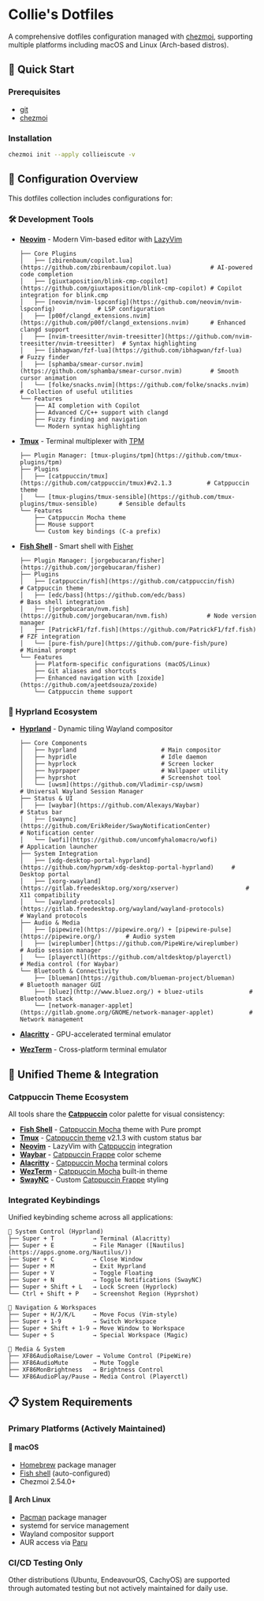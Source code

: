 # Collie's Dotfiles

A comprehensive dotfiles configuration managed with [chezmoi](https://github.com/twpayne/chezmoi), supporting multiple platforms including macOS and Linux (Arch-based distros).

## 🚀 Quick Start

### Prerequisites
- [git](https://github.com/git/git)
- [chezmoi](https://github.com/twpayne/chezmoi)

### Installation
```bash
chezmoi init --apply collieiscute -v
```

## 📁 Configuration Overview

This dotfiles collection includes configurations for:

### 🛠️ Development Tools
- **[Neovim](https://github.com/neovim/neovim)** - Modern Vim-based editor with [LazyVim](https://github.com/LazyVim/LazyVim)
  ```
  ├── Core Plugins
  │   ├── [zbirenbaum/copilot.lua](https://github.com/zbirenbaum/copilot.lua)           # AI-powered code completion
  │   ├── [giuxtaposition/blink-cmp-copilot](https://github.com/giuxtaposition/blink-cmp-copilot) # Copilot integration for blink.cmp
  │   ├── [neovim/nvim-lspconfig](https://github.com/neovim/nvim-lspconfig)            # LSP configuration
  │   ├── [p00f/clangd_extensions.nvim](https://github.com/p00f/clangd_extensions.nvim)      # Enhanced clangd support
  │   ├── [nvim-treesitter/nvim-treesitter](https://github.com/nvim-treesitter/nvim-treesitter)  # Syntax highlighting
  │   ├── [ibhagwan/fzf-lua](https://github.com/ibhagwan/fzf-lua)                 # Fuzzy finder
  │   ├── [sphamba/smear-cursor.nvim](https://github.com/sphamba/smear-cursor.nvim)        # Smooth cursor animation
  │   └── [folke/snacks.nvim](https://github.com/folke/snacks.nvim)                # Collection of useful utilities
  └── Features
      ├── AI completion with Copilot
      ├── Advanced C/C++ support with clangd
      ├── Fuzzy finding and navigation
      └── Modern syntax highlighting
  ```

- **[Tmux](https://github.com/tmux/tmux)** - Terminal multiplexer with [TPM](https://github.com/tmux-plugins/tpm)
  ```
  ├── Plugin Manager: [tmux-plugins/tpm](https://github.com/tmux-plugins/tpm)
  ├── Plugins
  │   ├── [catppuccin/tmux](https://github.com/catppuccin/tmux)#v2.1.3          # Catppuccin theme
  │   └── [tmux-plugins/tmux-sensible](https://github.com/tmux-plugins/tmux-sensible)      # Sensible defaults
  └── Features
      ├── Catppuccin Mocha theme
      ├── Mouse support
      └── Custom key bindings (C-a prefix)
  ```

- **[Fish Shell](https://fishshell.com/)** - Smart shell with [Fisher](https://github.com/jorgebucaran/fisher)
  ```
  ├── Plugin Manager: [jorgebucaran/fisher](https://github.com/jorgebucaran/fisher)
  ├── Plugins
  │   ├── [catppuccin/fish](https://github.com/catppuccin/fish)                  # Catppuccin theme
  │   ├── [edc/bass](https://github.com/edc/bass)                         # Bass shell integration
  │   ├── [jorgebucaran/nvm.fish](https://github.com/jorgebucaran/nvm.fish)           # Node version manager
  │   ├── [PatrickF1/fzf.fish](https://github.com/PatrickF1/fzf.fish)              # FZF integration
  │   └── [pure-fish/pure](https://github.com/pure-fish/pure)                   # Minimal prompt
  └── Features
      ├── Platform-specific configurations (macOS/Linux)
      ├── Git aliases and shortcuts
      ├── Enhanced navigation with [zoxide](https://github.com/ajeetdsouza/zoxide)
      └── Catppuccin theme support
  ```

### 🚀 Hyprland Ecosystem
- **[Hyprland](https://hyprland.org/)** - Dynamic tiling Wayland compositor
  ```
  ├── Core Components
  │   ├── hyprland                        # Main compositor
  │   ├── hypridle                        # Idle daemon
  │   ├── hyprlock                        # Screen locker
  │   ├── hyprpaper                       # Wallpaper utility
  │   ├── hyprshot                        # Screenshot tool
  │   └── [uwsm](https://github.com/Vladimir-csp/uwsm)                            # Universal Wayland Session Manager
  ├── Status & UI
  │   ├── [waybar](https://github.com/Alexays/Waybar)                          # Status bar
  │   ├── [swaync](https://github.com/ErikReider/SwayNotificationCenter)                          # Notification center
  │   └── [wofi](https://github.com/uncomfyhalomacro/wofi)                            # Application launcher
  ├── System Integration
  │   ├── [xdg-desktop-portal-hyprland](https://github.com/hyprwm/xdg-desktop-portal-hyprland)     # Desktop portal
  │   ├── [xorg-xwayland](https://gitlab.freedesktop.org/xorg/xserver)                   # X11 compatibility
  │   └── [wayland-protocols](https://gitlab.freedesktop.org/wayland/wayland-protocols)               # Wayland protocols
  ├── Audio & Media
  │   ├── [pipewire](https://pipewire.org/) + [pipewire-pulse](https://pipewire.org/)       # Audio system
  │   ├── [wireplumber](https://github.com/PipeWire/wireplumber)                     # Audio session manager
  │   └── [playerctl](https://github.com/altdesktop/playerctl)                       # Media control (for Waybar)
  └── Bluetooth & Connectivity
      ├── [blueman](https://github.com/blueman-project/blueman)                         # Bluetooth manager GUI
      ├── [bluez](http://www.bluez.org/) + bluez-utils             # Bluetooth stack
      └── [network-manager-applet](https://gitlab.gnome.org/GNOME/network-manager-applet)          # Network management
  ```

- **[Alacritty](https://github.com/alacritty/alacritty)** - GPU-accelerated terminal emulator
- **[WezTerm](https://wezfurlong.org/wezterm/)** - Cross-platform terminal emulator

## 🎨 Unified Theme & Integration

### Catppuccin Theme Ecosystem
All tools share the **[Catppuccin](https://catppuccin.com/)** color palette for visual consistency:
- **[Fish Shell](https://fishshell.com/)** - [Catppuccin Mocha](https://github.com/catppuccin/fish) theme with Pure prompt
- **[Tmux](https://github.com/tmux/tmux)** - [Catppuccin theme](https://github.com/catppuccin/tmux) v2.1.3 with custom status bar
- **[Neovim](https://github.com/neovim/neovim)** - LazyVim with [Catppuccin](https://github.com/catppuccin/nvim) integration
- **[Waybar](https://github.com/Alexays/Waybar)** - [Catppuccin Frappe](https://github.com/catppuccin/waybar) color scheme
- **[Alacritty](https://github.com/alacritty/alacritty)** - [Catppuccin Mocha](https://github.com/catppuccin/alacritty) terminal colors
- **[WezTerm](https://wezfurlong.org/wezterm/)** - [Catppuccin Mocha](https://github.com/catppuccin/wezterm) built-in theme
- **[SwayNC](https://github.com/ErikReider/SwayNotificationCenter)** - Custom [Catppuccin Frappe](https://github.com/catppuccin/swaync) styling

### Integrated Keybindings
Unified keybinding scheme across all applications:
```
🔧 System Control (Hyprland)
├── Super + T           → Terminal (Alacritty)
├── Super + E           → File Manager ([Nautilus](https://apps.gnome.org/Nautilus/))  
├── Super + C           → Close Window
├── Super + M           → Exit Hyprland
├── Super + V           → Toggle Floating
├── Super + N           → Toggle Notifications (SwayNC)
├── Super + Shift + L   → Lock Screen (Hyprlock)
└── Ctrl + Shift + P    → Screenshot Region (Hyprshot)

🎯 Navigation & Workspaces
├── Super + H/J/K/L     → Move Focus (Vim-style)
├── Super + 1-9         → Switch Workspace
├── Super + Shift + 1-9 → Move Window to Workspace
└── Super + S           → Special Workspace (Magic)

🎵 Media & System
├── XF86AudioRaise/Lower → Volume Control (PipeWire)
├── XF86AudioMute       → Mute Toggle
├── XF86MonBrightness   → Brightness Control
└── XF86AudioPlay/Pause → Media Control (Playerctl)
```

## 📋 System Requirements

### Primary Platforms (Actively Maintained)

#### 🍎 macOS
- [Homebrew](https://brew.sh/) package manager
- [Fish shell](https://fishshell.com/) (auto-configured)
- Chezmoi 2.54.0+

#### 🐧 Arch Linux
- [Pacman](https://archlinux.org/pacman/) package manager
- systemd for service management  
- Wayland compositor support
- AUR access via [Paru](https://github.com/Morganamilo/paru)

### CI/CD Testing Only
Other distributions (Ubuntu, EndeavourOS, CachyOS) are supported through automated testing but not actively maintained for daily use.

